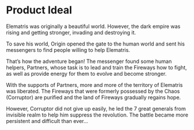 # Product Ideal

  
Elematris was originally a beautiful world. However, the dark empire was rising and getting stronger, invading and destroying it.

To save his world, Origin opened the gate to the human world and sent his messengers to find people willing to help Elematris.

That’s how the adventure began! The messenger found some human helpers, Partners, whose task is to lead and train the Fireways how to fight, as well as provide energy for them to evolve and become stronger.

With the supports of Partners, more and more of the territory of Elematris was liberated. The Fireways that were formerly possessed by the Chaos \(Corruptor\) are purified and the land of Fireways gradually regains hope.

However, Corruptor did not give up easily, he led the 7 great generals from invisible realm to help him suppress the revolution. The battle became more persistent and difficult than ever…

